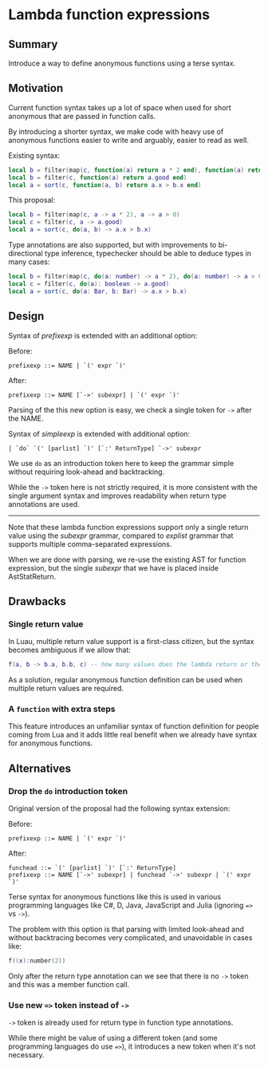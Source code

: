 # Lambda function expressions 

## Summary

Introduce a way to define anonymous functions using a terse syntax.

## Motivation

Current function syntax takes up a lot of space when used for short anonymous that are passed in function calls.

By introducing a shorter syntax, we make code with heavy use of anonymous functions easier to write and arguably, easier to read as well.

Existing syntax:
```lua
local b = filter(map(c, function(a) return a * 2 end), function(a) return a > 0 end)
local b = filter(c, function(a) return a.good end)
local a = sort(c, function(a, b) return a.x > b.x end)
```

This proposal:
```lua
local b = filter(map(c, a -> a * 2), a -> a > 0)
local c = filter(c, a -> a.good)
local a = sort(c, do(a, b) -> a.x > b.x)
```

Type annotations are also supported, but with improvements to bi-directional type inference, typechecker should be able to deduce types in many cases:
```lua
local b = filter(map(c, do(a: number) -> a * 2), do(a: number) -> a > 0)
local c = filter(c, do(a): boolean -> a.good)
local a = sort(c, do(a: Bar, b: Bar) -> a.x > b.x)
```

## Design

Syntax of *prefixexp* is extended with an additional option:

Before:
```
prefixexp ::= NAME | `(' expr `)'
```
After:
```
prefixexp ::= NAME [`->' subexpr] | `(' expr `)'
```

Parsing of the this new option is easy, we check a single token for `->` after the NAME.

Syntax of *simpleexp* is extended with additional option:
```
| `do` `(' [parlist] `)' [`:' ReturnType] `->' subexpr
```

We use `do` as an introduction token here to keep the grammar simple without requiring look-ahead and backtracking.

While the `->` token here is not strictly required, it is more consistent with the single argument syntax and improves readability when return type annotations are used.

---
Note that these lambda function expressions support only a single return value using the *subexpr* grammar, compared to *explist* grammar that supports multiple comma-separated expressions.

When we are done with parsing, we re-use the existing AST for function expression, but the single *subexpr* that we have is placed inside AstStatReturn.

## Drawbacks

### Single return value
In Luau, multiple return value support is a first-class citizen, but the syntax becomes ambiguous if we allow that:
```lua
f(a, b -> b.a, b.b, c) -- how many values does the lambda return or the 'f' accepts?
``` 
As a solution, regular anonymous function definition can be used when multiple return values are required.

### A `function` with extra steps

This feature introduces an unfamiliar syntax of function definition for people coming from Lua and it adds little real benefit when we already have syntax for anonymous functions.

## Alternatives

### Drop the `do` introduction token

Original version of the proposal had the following syntax extension:

Before:
```
prefixexp ::= NAME | `(' expr `)'
```
After:
```
funchead ::= `(' [parlist] `)' [`:' ReturnType]
prefixexp ::= NAME [`->' subexpr] | funchead `->' subexpr | `(' expr `)'
```

Terse syntax for anonymous functions like this is used in various programming languages like C#, D, Java, JavaScript and Julia (ignoring `=>` vs `->`).

The problem with this option is that parsing with limited look-ahead and without backtracing becomes very complicated, and unavoidable in cases like:
```lua
f((x):number(2))
```
Only after the return type annotation can we see that there is no `->` token and this was a member function call.

### Use new `=>` token instead of `->`

`->` token is already used for return type in function type annotations.

While there might be value of using a different token (and some programming languages do use `=>`), it introduces a new token when it's not necessary.
